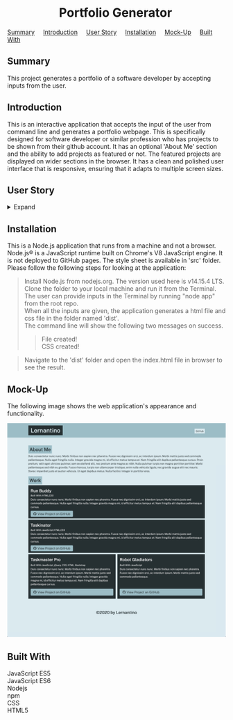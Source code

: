 # &nbsp; &nbsp; &nbsp; &nbsp; &nbsp; &nbsp; &nbsp; &nbsp; &nbsp; Portfolio Generator

[Summary](#Summary) &nbsp; &nbsp; [Introduction](#Introduction) &nbsp; &nbsp; [User Story](#User-Story) &nbsp; &nbsp; [Installation](#Installation) &nbsp; &nbsp; [Mock-Up](#Mock-up) &nbsp; &nbsp; [Built With](#Built-With)


## Summary 

This project generates a portfolio of a software developer by accepting inputs from the user.

## Introduction 

This is an interactive application that accepts the input of the user from command line and generates a portfolio webpage. This is specifically designed for software developer or similar profession who has projects to be shown from their github account. It has an optional 'About Me' section and the ability to add projects as featured or not. The featured projects are displayed on wider sections in the browser. It has a clean and polished user interface that is responsive, ensuring that it adapts to multiple screen sizes. 

## User Story 
<details>
<summary>Expand</summary>  

    AS A user
    I WANT to generate portfolio by accepting my inputs
    SO THAT I can see my custom-made portfolio in the browser
</details>

## Installation 

This is a Node.js application that runs from a machine and not a browser. Node.js® is a JavaScript runtime built on Chrome's V8 JavaScript engine. It is not deployed to GitHub pages. The style sheet is available in 'src' folder. Please follow the following steps for looking at the application:  

>   Install Node.js from nodejs.org. The version used here is v14.15.4 LTS.
>   Clone the folder to your local machine and run it from the Terminal.  
>   The user can provide inputs in the Terminal by running "node app" from the root repo.  
>   When all the inputs are given, the application generates a html file and css file in the folder named 'dist'.  
>   The command line will show the following two messages on success.  
>   >   File created!  
>   >   CSS created!  

>   Navigate to the 'dist' folder and open the index.html file in browser to see the result.

## Mock-Up

The following image shows the web application's appearance and functionality.

![Mock-up image](/images/mock-up.jpg "Mock-up image")

## Built With

JavaScript ES5  
JavaScript ES6  
Nodejs  
npm  
CSS  
HTML5  